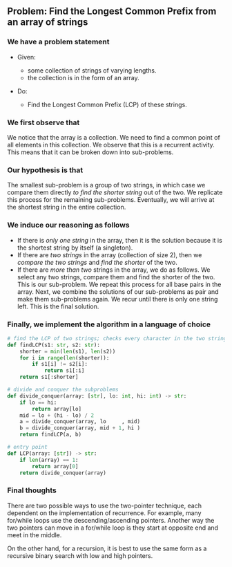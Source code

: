 ## Problem: Find the Longest Common Prefix from an array of strings

### We have a problem statement

- Given:
	- some collection of strings of varying lengths.
	- the collection is in the form of an array.

- Do:
	- Find the Longest Common Prefix (LCP) of these strings.

### We first observe that

We notice that the array is a collection. We need to find a common point of all elements in this collection. We observe that this is a recurrent activity. This means that it can be broken down into sub-problems.

### Our hypothesis is that

The smallest sub-problem is a group of two strings, in which case we compare them directly *to find the shorter string* out of the two. We replicate this process for the remaining sub-problems. Eventually, we will arrive at the shortest string in the entire collection.

### We induce our reasoning as follows

- If there is *only one string* in the array, then it is the solution because it is the shortest string by itself (a singleton).
- If there are *two strings* in the array (collection of size 2), then we *compare the two strings* and *find the shorter* of the two.
- If there are *more than two* strings in the array, we do as follows. We select any two strings, compare them and find the shorter of the two. This is our sub-problem. We repeat this process for all base pairs in the array. Next, we combine the solutions of our sub-problems as pair and make them sub-problems again. We recur until there is only one string left. This is the final solution.

### Finally, we implement the algorithm in a language of choice

```python
# find the LCP of two strings; checks every character in the two strings, return only the LCP
def findLCP(s1: str, s2: str):
	shorter = min(len(s1), len(s2))
	for i in range(len(shorter)):
		if s1[i] != s2[i]:
			return s1[:i]
	return s1[:shorter]

# divide and conquer the subproblems
def divide_conquer(array: [str], lo: int, hi: int) -> str:
	if lo == hi:
		return array[lo]
	mid = lo + (hi - lo) / 2
	a = divide_conquer(array, lo     , mid)
	b = divide_conquer(array, mid + 1, hi )
	return findLCP(a, b)

# entry point
def LCP(array: [str]) -> str:
	if len(array) == 1:
		return array[0]
	return divide_conquer(array)

```

### Final thoughts

There are two possible ways to use the two-pointer technique, each dependent on the implementation of recurrence. For example, many for/while loops use the descending/ascending pointers. Another way the two pointers can move in a for/while loop is they start at opposite end and meet in the middle.

On the other hand, for a recursion, it is best to use the same form as a recursive binary search with low and high pointers.
